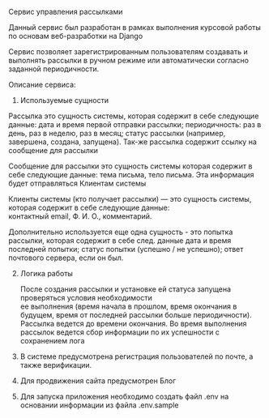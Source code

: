 Сервис управления рассылками

Данный сервис был разработан в рамках выполнения курсовой работы по
основам веб-разработки на Django

Сервис позволяет зарегистрированным пользователям создавать и выполнять рассылки в ручном режиме или автоматически
согласно заданной периодичности.

Описание сервиса:

1. Используемые сущности

Рассылка это сущность системы, которая содержит в себе следующие данные:
    дата и время первой отправки рассылки;
    периодичность: раз в день, раз в неделю, раз в месяц;
    статус рассылки (например, завершена, создана, запущена).
    Так-же рассылка содержит ссылку на сообщение для рассылки 

Сообщение для рассылки это сущность системы которая содержит в себе следующие данные:
    тема письма,
    тело письма.
    Эта информация будет отправляться Клиентам системы

Клиенты системы (кто получает рассылки) — это сущность системы, которая содержит в себе следующие данные:    
    контактный email,
    Ф. И. О.,
    комментарий.

Дополнительно используется еще одна сущность - это попытка рассылки, которая содержит в себе след. данные
    дата и время последней попытки;
    статус попытки (успешно / не успешно);
    ответ почтового сервера, если он был.

2. Логика работы

    После создания рассылки и установке ей статуса запущена проверяться условия необходимости  
    ее выполнения (время начала в прошлом, время окончания в будущем, 
                   время от последней рассылки больше периодичности).
    Рассылка ведется до времени окончания.
    Во время выполнения рассылок ведется сбор информации по их успешности с сохранением лога

3. В системе предусмотрена регистрация пользователей по почте, а также верификации.

4. Для продвижения сайта предусмотрен Блог

5. Для запуска приложения необходимо создать файл .env на основании информации из файла .env.sample
 

